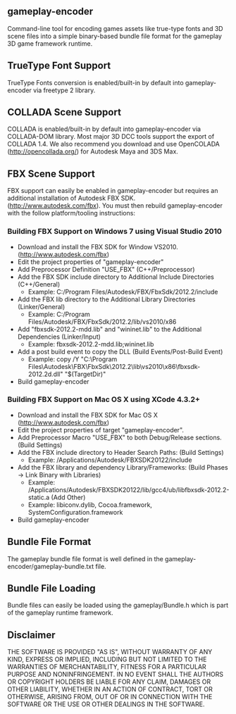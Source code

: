 ## gameplay-encoder
Command-line tool for encoding games assets like true-type fonts and 3D scene files
into a simple binary-based bundle file format for the gameplay 3D game framework runtime. 

## TrueType Font Support
TrueType Fonts conversion is enabled/built-in by default into gameplay-encoder via freetype 2 library.

## COLLADA Scene Support
COLLADA is enabled/built-in by default into gameplay-encoder via COLLADA-DOM library.
Most major 3D DCC tools support the export of COLLADA 1.4.
We also recommend you download and use OpenCOLADA (http://opencollada.org/)
for Autodesk Maya and 3DS Max.

## FBX Scene Support
FBX support can easily be enabled in gameplay-encoder but requires an 
additional installation of Autodesk FBX SDK. (http://www.autodesk.com/fbx).
You must then rebuild gameplay-encoder with the follow platform/tooling instructions:

### Building FBX Support on Windows 7 using Visual Studio 2010
- Download and install the FBX SDK for Window VS2010. (http://www.autodesk.com/fbx)
- Edit the project properties of "gameplay-encoder"
- Add Preprocessor Definition "USE_FBX" (C++/Preprocessor)
- Add the FBX SDK include directory to Additional Include Directories (C++/General)
  * Example: C:/Program Files/Autodesk/FBX/FbxSdk/2012.2/include
- Add the FBX lib directory to the Additional Library Directories (Linker/General)
  * Example: C:/Program Files/Autodesk/FBX/FbxSdk/2012.2/lib/vs2010/x86
- Add "fbxsdk-2012.2-mdd.lib" and "wininet.lib" to the Additional Dependencies (Linker/Input)
  * Example: fbxsdk-2012.2-mdd.lib;wininet.lib
- Add a post build event to copy the DLL (Build Events/Post-Build Event)
  * Example: copy /Y "C:\Program Files\Autodesk\FBX\FbxSdk\2012.2\lib\vs2010\x86\fbxsdk-2012.2d.dll" "$(TargetDir)"
- Build gameplay-encoder

### Building FBX Support on Mac OS X using XCode 4.3.2+
- Download and install the FBX SDK for Mac OS X (http://www.autodesk.com/fbx)
- Edit the project properties of target "gameplay-encoder".
- Add Preprocessor Macro "USE_FBX" to both Debug/Release sections. (Build Settings)
- Add the FBX include directory to Header Search Paths: (Build Settings)
  * Example: /Applications/Autodesk/FBXSDK20122/include
- Add the FBX library and dependency Library/Frameworks: (Build Phases -> Link Binary with Libraries)
  * Example: /Applications/Autodesk/FBXSDK20122/lib/gcc4/ub/libfbxsdk-2012.2-static.a  (Add Other)
  * Example: libiconv.dylib, Cocoa.framework, SystemConfiguration.framework
- Build gameplay-encoder

## Bundle File Format
The gameplay bundle file format is well defined in the gameplay-encoder/gameplay-bundle.txt file.

## Bundle File Loading
Bundle files can easily be loaded using the gameplay/Bundle.h which is part of the gameplay runtime framework.

## Disclaimer
THE SOFTWARE IS PROVIDED "AS IS", WITHOUT WARRANTY OF ANY KIND, EXPRESS OR IMPLIED, 
INCLUDING BUT NOT LIMITED TO THE WARRANTIES OF MERCHANTABILITY, FITNESS FOR A 
PARTICULAR PURPOSE AND NONINFRINGEMENT. IN NO EVENT SHALL THE AUTHORS OR COPYRIGHT 
HOLDERS BE LIABLE FOR ANY CLAIM, DAMAGES OR OTHER LIABILITY, WHETHER IN AN ACTION OF CONTRACT, 
TORT OR OTHERWISE, ARISING FROM, OUT OF OR IN CONNECTION WITH THE SOFTWARE OR THE USE OR 
OTHER DEALINGS IN THE SOFTWARE.
